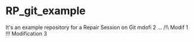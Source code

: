 # RP_git_example
It's an example repository for a Repair Session on Git
mdofi 2 ...
/!\ Modif 1 !!!
Modification 3

